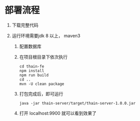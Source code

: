 <!--
 Copyright (c) 2019, Xiaomi, Inc.  All rights reserved.
 This source code is licensed under the Apache License Version 2.0, which
 can be found in the LICENSE file in the root directory of this source tree.
-->
# 部署流程

1. 下载完整代码

1. 运行环境需要jdk 8 以上， maven3
    
    1. 配置数据库
    
    1. 在项目根目录下依次执行
        
        ```shell
        cd thain-fe
        npm install
        npm run build
        cd ..
        mvn -U clean package 
        ```
        
    1. 打包完成后，即可运行
    
        ```shell
        java -jar thain-server/target/thain-server-1.0.0.jar
        ```

    1. 打开 localhost:9900 就可以看到效果了
